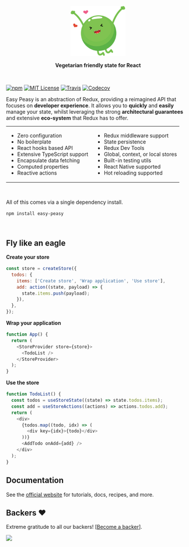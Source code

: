 <p>&nbsp;</p>
<p align='center'>
  <img src="./website/docs/assets/logo-small.png" width="150" />
</p>
<p align='center'><strong>Vegetarian friendly state for React</strong></p>
<p>&nbsp;</p>

[![npm](https://img.shields.io/npm/v/easy-peasy.svg?style=flat-square)](http://npm.im/easy-peasy)
[![MIT License](https://img.shields.io/npm/l/easy-peasy.svg?style=flat-square)](http://opensource.org/licenses/MIT)
[![Travis](https://img.shields.io/travis/ctrlplusb/easy-peasy.svg?style=flat-square)](https://travis-ci.org/ctrlplusb/easy-peasy)
[![Codecov](https://img.shields.io/codecov/c/github/ctrlplusb/easy-peasy.svg?style=flat-square)](https://codecov.io/github/ctrlplusb/easy-peasy)

<p>Easy Peasy is an abstraction of Redux, providing a reimagined API that focuses on <strong>developer experience</strong>. It allows you to <strong>quickly</strong> and <strong>easily</strong> manage your state, whilst leveraging the strong <strong>architectural guarantees</strong> and extensive <strong>eco-system</strong> that Redux has to offer.</p>

<table>
  <tr>
    <td  style="width: 50%">
      <ul>
        <li>Zero configuration</li>
        <li>No boilerplate</li>
        <li>React hooks based API</li>
        <li>Extensive TypeScript support</li>
        <li>Encapsulate data fetching</li>
        <li>Computed properties</li>
        <li>Reactive actions</li>
      </ul>
    </td>
    <td  style="width: 50%">
      <ul>
        <li>Redux middleware support</li>
        <li>State persistence</li>
        <li>Redux Dev Tools</li>
        <li>Global, context, or local stores</li>
        <li>Built-in testing utils</li>
        <li>React Native supported</li>
        <li>Hot reloading supported</li>
      </ul>
    </td>
  </tr>
</table>

<p>&nbsp;</p>

All of this comes via a single dependency install.

```
npm install easy-peasy
```

<p>&nbsp;</p>

## Fly like an eagle

**Create your store**

```javascript
const store = createStore({
  todos: {
    items: ['Create store', 'Wrap application', 'Use store'],
    add: action((state, payload) => {
      state.items.push(payload);
    }),
  },
});
```

**Wrap your application**

```javascript
function App() {
  return (
    <StoreProvider store={store}>
      <TodoList />
    </StoreProvider>
  );
}
```

**Use the store**

```javascript
function TodoList() {
  const todos = useStoreState((state) => state.todos.items);
  const add = useStoreActions((actions) => actions.todos.add);
  return (
    <div>
      {todos.map((todo, idx) => (
        <div key={idx}>{todo}</div>
      ))}
      <AddTodo onAdd={add} />
    </div>
  );
}
```

## Documentation

See the [official website](https://easy-peasy.now.sh) for tutorials, docs,
recipes, and more.

## Backers ❤️

Extreme gratitude to all our backers!
[[Become a backer](https://opencollective.com/controlplusb#backer)].

<a href="https://opencollective.com/controlplusb#backers">
    <img src="https://opencollective.com/controlplusb/backers.svg?width=950" />
</a>
